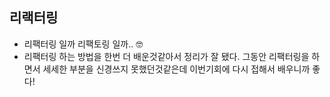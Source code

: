 ## 리랙터링

- 리팩터링 일까 리팩토링 일까.. 🤓
- 리팩터링 하는 방법을 한번 더 배운것같아서 정리가 잘 됐다. 그동안 리팩터링을 하면서 세세한 부분을 신경쓰지 못했던것같은데 이번기회에 다시 접해서 배우니까 좋다!

